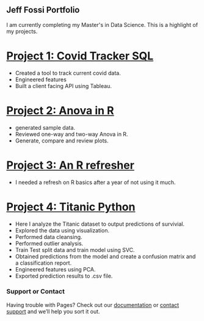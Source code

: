 ## Jeff Fossi Portfolio

I am currently completing my Master's in Data Science. This is a highlight of my projects. 

# [Project 1: Covid Tracker SQL](https://github.com/jmfoss03/FossiPortfolio/blob/ec77c8421874d845763fef7e1b27707e476ab35d/Covid%20Query.sql)
* Created a tool to track current covid data.
* Engineered features
* Built a client facing API using Tableau.

# [Project 2: Anova in R](https://github.com/jmfoss03/FossiPortfolio/blob/3c5afc88f36b0f6288d802280f4f14c7b0d27992/Project%202%20Anova)
* generated sample data.
* Reviewed one-way and two-way Anova in R.
* Generate, compare and review plots.

# [Project 3: An R refresher](https://github.com/jmfoss03/FossiPortfolio/blob/3c5afc88f36b0f6288d802280f4f14c7b0d27992/Project%203%20R%20basics)
* I needed a refresh on R basics after a year of not using it much.

# [Project 4: Titanic Python](https://github.com/jmfoss03/FossiPortfolio/blob/817b7869ef8987db48a3a31df8bac998c144b0ca/Titanic%20Data%20set%20Python)
* Here I analyze the Titanic dataset to output predictions of survivial.
* Explored the data using visualization.
* Performed data cleansing.
* Performed outlier analysis.
* Train Test split data and train model using SVC.
* Obtained predictions from the model and create a confusion matrix and a classification report.
* Engineered features using PCA.
* Exported prediction results to .csv file. 







### Support or Contact

Having trouble with Pages? Check out our [documentation](https://docs.github.com/categories/github-pages-basics/) or [contact support](https://support.github.com/contact) and we’ll help you sort it out.
